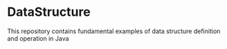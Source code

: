 # DataStructure
This repository contains fundamental examples of data structure definition and operation in Java
